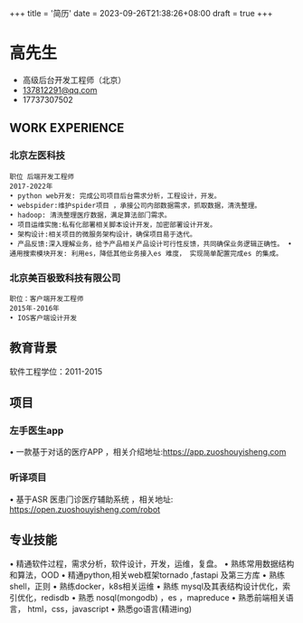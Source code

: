 +++
title = '简历'
date = 2023-09-26T21:38:26+08:00
draft = true
+++


# 高先生 
- 高级后台开发工程师（北京）
- 137812291@qq.com
- 17737307502 
## WORK EXPERIENCE
### 北京左医科技
```
职位 后端开发工程师
2017-2022年
• python web开发: 完成公司项目后台需求分析，工程设计，开发。
• webspider:维护spider项目 ，承接公司内部数据需求，抓取数据，清洗整理。
• hadoop: 清洗整理医疗数据，满足算法部⻔需求。
• 项目运维实施:私有化部署相关脚本设计开发，加密部署设计开发。
• 架构设计:相关项目的微服务架构设计，确保项目易于迭代。
• 产品反馈:深入理解业务，给予产品相关产品设计可行性反馈，共同确保业务逻辑正确性。 • 通用搜索模块开发: 利用es，降低其他业务接入es 难度， 实现简单配置完成es 的集成。
```
### 北京美百极致科技有限公司
```
职位：客户端开发工程师 
2015年-2016年
• IOS客户端设计开发
```
## 教育背景
软件工程学位：2011-2015
## 项目 
### 左手医生app
• 一款基于对话的医疗APP ，相关介绍地址:https://app.zuoshouyisheng.com 
### 听译项目
• 基于ASR 医患⻔诊医疗辅助系统 ，相关地址: https://open.zuoshouyisheng.com/robot 
## 专业技能
• 精通软件过程，需求分析，软件设计，开发，运维，复盘。 • 熟练常用数据结构和算法，OOD
• 精通python,相关web框架tornado ,fastapi 及第三方库
• 熟练shell，正则
• 熟练docker，k8s相关运维
• 熟练 mysql及其表结构设计优化，索引优化，redisdb • 熟悉 nosql(mongodb) ，es ，mapreduce
• 熟悉前端相关语言， html，css，javascript
• 熟悉go语言(精进ing)
